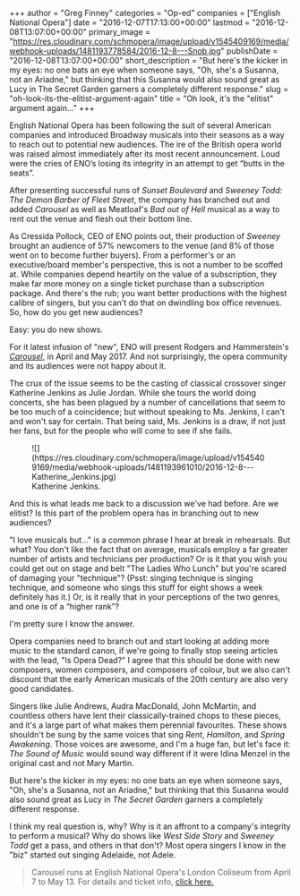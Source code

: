 +++
author = "Greg Finney"
categories = "Op-ed"
companies = ["English National Opera"]
date = "2016-12-07T17:13:00+00:00"
lastmod = "2016-12-08T13:07:00+00:00"
primary_image = "https://res.cloudinary.com/schmopera/image/upload/v1545409169/media/webhook-uploads/1481193778584/2016-12-8---Snob.jpg"
publishDate = "2016-12-08T13:07:00+00:00"
short_description = "But here&#039;s the kicker in my eyes: no one bats an eye when someone says, &quot;Oh, she&#039;s a Susanna, not an Ariadne,&quot; but thinking that this Susanna would also sound great as Lucy in The Secret Garden garners a completely different response."
slug = "oh-look-its-the-elitist-argument-again"
title = "Oh look, it&#039;s the &quot;elitist&quot; argument again..."
+++

English National Opera has been following the suit of several American companies and introduced Broadway musicals into their seasons as a way to reach out to potential new audiences. The ire of the British opera world was raised almost immediately after its most recent announcement. Loud were the cries of ENO’s losing its integrity in an attempt to get “butts in the seats”. 

After presenting successful runs of *Sunset Boulevard* and *Sweeney Todd: The Demon Barber of Fleet Street*, the company has branched out and added *Carousel* as well as Meatloaf's *Bad out of Hell* musical as a way to rent out the venue and flesh out their bottom line. 

As Cressida Pollock, CEO of ENO points out, their production of *Sweeney* brought an audience of 57% newcomers to the venue (and 8% of those went on to become further buyers). From a performer's or an executive/board member's perspective, this is not a number to be scoffed at. While companies depend heartily on the value of a subscription, they make far more money on a single ticket purchase than a subscription package. And there's the rub; you want better productions with the highest calibre of singers, but you can't do that on dwindling box office revenues. So, how do you get new audiences?

Easy: you do new shows. 

For it latest infusion of "new", ENO will present Rodgers and Hammerstein's [*Carousel*](https://www.eno.org/whats-on/rodgers-hammersteins-carousel/), in April and May 2017. And not surprisingly, the opera community and its audiences were not happy about it. 

The crux of the issue seems to be the casting of classical crossover singer Katherine Jenkins as Julie Jordan. While she tours the world doing concerts, she has been plagued by a number of cancellations that seem to be too much of a coincidence; but without speaking to Ms. Jenkins, I can't and won't say for certain. That being said, Ms. Jenkins is a draw, if not just her fans, but for the people who will come to see if she fails. 

<figure data-type="image">
![](https://res.cloudinary.com/schmopera/image/upload/v1545409169/media/webhook-uploads/1481193961010/2016-12-8---Katherine_Jenkins.jpg)<figcaption>Katherine Jenkins.</figcaption>
</figure>

And this is what leads me back to a discussion we've had before. Are we elitist? Is this part of the problem opera has in branching out to new audiences?

"I love musicals but..." is a common phrase I hear at break in rehearsals. But what? You don't like the fact that on average, musicals employ a far greater number of artists and technicians per production? Or is it that you wish you could get out on stage and belt "The Ladies Who Lunch" but you're scared of damaging your "technique"? (Psst: singing technique is singing technique, and someone who sings this stuff for eight shows a week definitely has it.) Or, is it really that in your perceptions of the two genres, and one is of a “higher rank”? 

I'm pretty sure I know the answer. 

Opera companies need to branch out and start looking at adding more music to the standard canon, if we're going to finally stop seeing articles with the lead, "Is Opera Dead?" I agree that this should be done with new composers, women composers, and composers of colour, but we also can't discount that the early American musicals of the 20th century are also very good candidates. 

Singers like Julie Andrews, Audra MacDonald, John McMartin, and countless others have lent their classically-trained chops to these pieces, and it's a large part of what makes them perennial favourites. These shows shouldn't be sung by the same voices that sing *Rent*, *Hamilton*, and *Spring Awakening*. Those voices are awesome, and I'm a huge fan, but let's face it: *The Sound of Music* would sound way different if it were Idina Menzel in the original cast and not Mary Martin.

But here's the kicker in my eyes: no one bats an eye when someone says, "Oh, she's a Susanna, not an Ariadne," but thinking that this Susanna would also sound great as Lucy in *The Secret Garden* garners a completely different response. 

I think my real question is, why? Why is it an affront to a company's integrity to perform a musical? Why do shows like *West Side Story* and *Sweeney Todd* get a pass, and others in that don't? Most opera singers I know in the "biz" started out singing Adelaide, not Adele.

>Carousel runs at English National Opera's London Coliseum from April 7 to May 13. For details and ticket info, [click here.](https://www.eno.org/whats-on/rodgers-hammersteins-carousel/)

